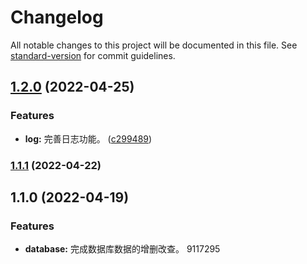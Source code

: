 # Changelog

All notable changes to this project will be documented in this file. See [standard-version](https://github.com/conventional-changelog/standard-version) for commit guidelines.

## [1.2.0](https://github.com/HLGhpz/Data-Support-TS/compare/v1.1.1...v1.2.0) (2022-04-25)


### Features

* **log:** 完善日志功能。 ([c299489](https://github.com/HLGhpz/Data-Support-TS/commit/c2994890c434c8b9d2a5b2efe7a6607efb480522))

### [1.1.1](https://github.com/HLGhpz/Data-Support-TS/compare/v1.1.0...v1.1.1) (2022-04-22)

## 1.1.0 (2022-04-19)


### Features

* **database:** 完成数据库数据的增删改查。 9117295
